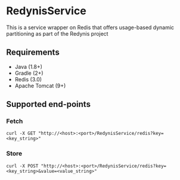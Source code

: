 # RedynisService

This is a service wrapper on Redis that offers usage-based dynamic partitioning as part of the Redynis project

## Requirements
* Java (1.8+)
* Gradle (2+)
* Redis (3.0)
* Apache Tomcat (9+) 

## Supported end-points

### Fetch
```
curl -X GET "http://<host>:<port>/RedynisService/redis?key=<key_string>"
```

### Store
```
curl -X POST "http://<host>:<port>/RedynisService/redis?key=<key_string>&value=<value_string>"
```
